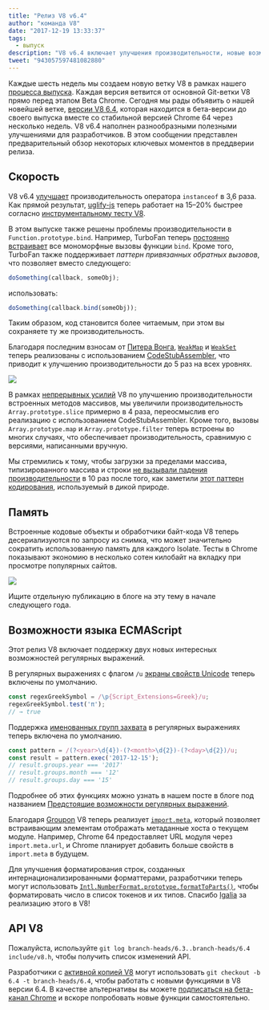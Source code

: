 ```yaml
---
title: "Релиз V8 v6.4"
author: "команда V8"
date: "2017-12-19 13:33:37"
tags: 
  - выпуск
description: "V8 v6.4 включает улучшения производительности, новые возможности языка JavaScript и многое другое."
tweet: "943057597481082880"
---
```

Каждые шесть недель мы создаем новую ветку V8 в рамках нашего [процесса выпуска](/docs/release-process). Каждая версия ветвится от основной Git-ветки V8 прямо перед этапом Beta Chrome. Сегодня мы рады объявить о нашей новейшей ветке, [версии V8 6.4](https://chromium.googlesource.com/v8/v8.git/+log/branch-heads/6.4), которая находится в бета-версии до своего выпуска вместе со стабильной версией Chrome 64 через несколько недель. V8 v6.4 наполнен разнообразными полезными улучшениями для разработчиков. В этом сообщении представлен предварительный обзор некоторых ключевых моментов в преддверии релиза.

<!--truncate-->
## Скорость

V8 v6.4 [улучшает](https://bugs.chromium.org/p/v8/issues/detail?id=6971) производительность оператора `instanceof` в 3,6 раза. Как прямой результат, [uglify-js](http://lisperator.net/uglifyjs/) теперь работает на 15–20% быстрее согласно [инструментальному тесту V8](https://github.com/v8/web-tooling-benchmark).

В этом выпуске также решены проблемы производительности в `Function.prototype.bind`. Например, TurboFan теперь [постоянно встраивает](https://bugs.chromium.org/p/v8/issues/detail?id=6946) все мономорфные вызовы функции `bind`. Кроме того, TurboFan также поддерживает _паттерн привязанных обратных вызовов_, что позволяет вместо следующего:

```js
doSomething(callback, someObj);
```

использовать:

```js
doSomething(callback.bind(someObj));
```

Таким образом, код становится более читаемым, при этом вы сохраняете ту же производительность.

Благодаря последним взносам от [Питера Вонга](https://twitter.com/peterwmwong), [`WeakMap`](https://developer.mozilla.org/en-US/docs/Web/JavaScript/Reference/Global_Objects/WeakMap) и [`WeakSet`](https://developer.mozilla.org/en-US/docs/Web/JavaScript/Reference/Global_Objects/WeakSet) теперь реализованы с использованием [CodeStubAssembler](/blog/csa), что приводит к улучшению производительности до 5 раз на всех уровнях.

![](/_img/v8-release-64/weak-collection.svg)

В рамках [непрерывных усилий](https://bugs.chromium.org/p/v8/issues/detail?id=1956) V8 по улучшению производительности встроенных методов массивов, мы увеличили производительность `Array.prototype.slice` примерно в 4 раза, переосмыслив его реализацию с использованием CodeStubAssembler. Кроме того, вызовы `Array.prototype.map` и `Array.prototype.filter` теперь встроены во многих случаях, что обеспечивает производительность, сравнимую с версиями, написанными вручную.

Мы стремились к тому, чтобы загрузки за пределами массива, типизированного массива и строки [не вызывали падения производительности](https://bugs.chromium.org/p/v8/issues/detail?id=7027) в 10 раз после того, как заметили [этот паттерн кодирования](/blog/elements-kinds#avoid-reading-beyond-length), используемый в дикой природе.

## Память

Встроенные кодовые объекты и обработчики байт-кода V8 теперь десериализуются по запросу из снимка, что может значительно сократить использованную память для каждого Isolate. Тесты в Chrome показывают экономию в несколько сотен килобайт на вкладку при просмотре популярных сайтов.

![](/_img/v8-release-64/codespace-consumption.svg)

Ищите отдельную публикацию в блоге на эту тему в начале следующего года.

## Возможности языка ECMAScript

Этот релиз V8 включает поддержку двух новых интересных возможностей регулярных выражений.

В регулярных выражениях с флагом `/u` [экраны свойств Unicode](https://mathiasbynens.be/notes/es-unicode-property-escapes) теперь включены по умолчанию.

```js
const regexGreekSymbol = /\p{Script_Extensions=Greek}/u;
regexGreekSymbol.test('π');
// → true
```

Поддержка [именованных групп захвата](https://developers.google.com/web/updates/2017/07/upcoming-regexp-features#named_captures) в регулярных выражениях теперь включена по умолчанию.

```js
const pattern = /(?<year>\d{4})-(?<month>\d{2})-(?<day>\d{2})/u;
const result = pattern.exec('2017-12-15');
// result.groups.year === '2017'
// result.groups.month === '12'
// result.groups.day === '15'
```

Подробнее об этих функциях можно узнать в нашем посте в блоге под названием [Предстоящие возможности регулярных выражений](https://developers.google.com/web/updates/2017/07/upcoming-regexp-features).

Благодаря [Groupon](https://twitter.com/GrouponEng) V8 теперь реализует [`import.meta`](https://github.com/tc39/proposal-import-meta), который позволяет встраивающим элементам отображать метаданные хоста о текущем модуле. Например, Chrome 64 предоставляет URL модуля через `import.meta.url`, и Chrome планирует добавить больше свойств в `import.meta` в будущем.

Для улучшения форматирования строк, созданных интернационализированными форматтерами, разработчики теперь могут использовать [`Intl.NumberFormat.prototype.formatToParts()`](https://github.com/tc39/proposal-intl-formatToParts), чтобы форматировать число в список токенов и их типов. Спасибо [Igalia](https://twitter.com/igalia) за реализацию этого в V8!

## API V8

Пожалуйста, используйте `git log branch-heads/6.3..branch-heads/6.4 include/v8.h`, чтобы получить список изменений API.

Разработчики с [активной копией V8](/docs/source-code#using-git) могут использовать `git checkout -b 6.4 -t branch-heads/6.4`, чтобы работать с новыми функциями в V8 версии 6.4. В качестве альтернативы вы можете [подписаться на бета-канал Chrome](https://www.google.com/chrome/browser/beta.html) и вскоре попробовать новые функции самостоятельно.
